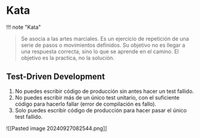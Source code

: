 # Kata

!!! note "Kata"
> Se asocia a las artes marciales. Es un ejercicio de repetición de una serie de pasos o movimientos definidos.
> Su objetivo no es llegar a una respuesta correcta, sino lo que se aprende en el camino.
> El objetivo es la practica, no la solución.

## Test-Driven Development
1. No puedes escribir código de producción sin antes hacer un test fallido.
2. No puedes escribir más de un único test unitario, con el suficiente código para hacerlo fallar (error de compilación es fallo).
3. Solo puedes escribir código de producción para hacer pasar el único test fallido.

![[Pasted image 20240927082544.png]]